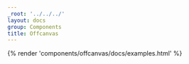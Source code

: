 ```yaml
---
_root: '../../../'
layout: docs
group: Components
title: Offcanvas
---
```


{% render 'components/offcanvas/docs/examples.html' %}
